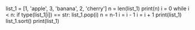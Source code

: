  list_1 = [1, 'apple', 3, 'banana', 2, 'cherry']
n = len(list_1)
print(n)
i = 0
while i < n:
    if type(list_1[i]) == str:
        list_1.pop(i)
        n = n-1
        i = i - 1
    i = i + 1
print(list_1)
list_1.sort()
print(list_1)

